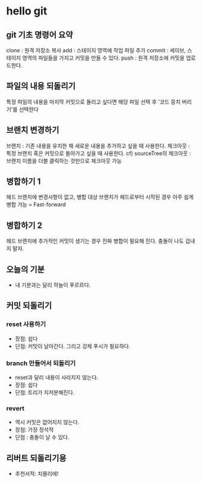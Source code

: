 # hello git

## git 기초 명령어 요약

clone : 원격 저장소 복사
add : 스테이지 영역에 작업 파일 추가
commit : 세이브, 스테이지 영역의 파일들을 가지고 커밋을 만들 수 있다.
push : 원격 저장소에 커밋을 업로드한다.

## 파일의 내용 되돌리기
특정 파일의 내용을 마지막 커밋으로 돌리고 싶다면 해당 파일 선택 후 '코드 뭉치 버리기'를 선택한다

## 브랜치 변경하기
브랜치 : 기존 내용을 유치한 채 새로운 내용을 추가하고 싶을 때 사용한다.
체크아웃 : 특정 브랜치 혹은 커밋으로 돌아가고 싶을 때 사용한다.
cf) sourceTree의 체크아웃 : 브랜치 이름을 더블 클릭하는 것만으로 체크아웃 가능

## 병합하기 1

헤드 브랜치에 변경사항이 없고, 병합 대상 브랜치가 헤드로부터 시작된 경우 아주 쉽게 병합 가능 = Fast-forward

## 병합하기 2
헤드 브랜치에 추가적인 커밋이 생기는 경우 진짜 병합이 필요해 진다.
충돌이 나도 겁내지 말자.

## 오늘의 기분
- 내 기분과는 달리 하늘이 푸르르다.

## 커밋 되돌리기

### reset 사용하기

- 장점: 쉽다
- 단점: 커밋이 날아간다. 그리고 강제 푸시가 필요하다.

### branch 만들어서 되돌리기

- reset과 달리 내용이 사라지지 않는다.
- 장점: 쉽다
- 단점: 트리가 지저분해진다.

### revert

- 역시 커밋은 없어지지 않는다.
- 장점: 가장 정석적
- 단점 : 충돌이 날 수 있다.

## 리버트 되돌리기용

- 추천서적: 치믈리에!
